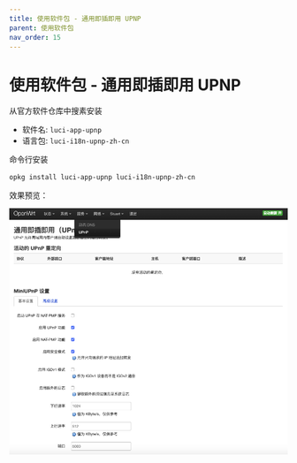 ```yaml
---
title: 使用软件包 - 通用即插即用 UPNP
parent: 使用软件包
nav_order: 15
---
```


# 使用软件包 - 通用即插即用 UPNP

从官方软件仓库中搜素安装

* 软件名: `luci-app-upnp`
* 语言包: `luci-i18n-upnp-zh-cn`

命令行安装

```bash
opkg install luci-app-upnp luci-i18n-upnp-zh-cn
```

效果预览：

![Snipaste_2019-09-15_01-39-18.png](https://raw.githubusercontent.com/stuarthua/PicGo/master/oh-my-openwrt/Snipaste_2019-09-15_01-39-18.png)